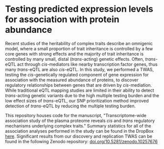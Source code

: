 # Testing predicted expression levels for association with protein abundance

Recent studies of the heritability of complex traits describe an omnigenic model, where a small proportion of trait inheritance is controlled by a few core genes with strong effects and the majority of trait inheritance is controlled by many small, distal (_trans_-acting) genetic effects. Often, _trans_-eQTL act through _cis_-mediators like nearby transcription factor genes, thus many _trans_-eQTL are also _cis_-eQTL. In this study, we performed a TWAS, testing the _cis_-genetically regulated component of gene expression for association with the measured abundance of proteins, to discover regulatory relationships between genes that are driven by _cis_-mediation. While traditional eQTL mapping studies are limited in their ability to detect _trans_-acting genetic variants due to the high multiple testing burden and the low effect sizes of _trans_-eQTL, our SNP prioritization method improved detection of _trans_-eQTL by reducing the multiple testing burden.

This repository houses code for the manuscript, "Transcriptome-wide association study of the plasma proteome reveals _cis_ and _trans_ regulatory mechanisms underlying complex traits." Summary statistics for all of the association analyses performed in the study can be found in the DropBox [here](https://www.dropbox.com/scl/fo/ly9nihi2jcf09o7h23egc/h?dl=0&rlkey=3nguzkwluvex6g94w6zsa2mh5). Significant results from our discovery and replication TWAS can be found in the following Zenodo repository: [doi.org/10.5281/zenodo.10257676](https://doi.org/10.5281/zenodo.10257676)
